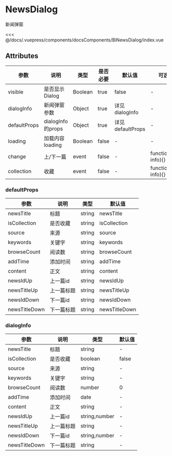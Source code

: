 # NewsDialog
新闻弹窗

<common-code-format>
  <docsComponents-BiNewsDialog-index slot="source"></docsComponents-BiNewsDialog-index>

<<< @/docs/.vuepress/components/docsComponents/BiNewsDialog/index.vue
</common-code-format>


## Attributes
|  参数  | 说明   | 类型          | 是否必要  | 默认值     | 可选参数                  |
|  ----  |------|-------------|-------|---------|-----------------------|
| visible  | 是否显示 Dialog | Boolean      | true | false | -  |
| dialogInfo  | 新闻弹窗参数 | Object     |   true  |                  详见dialogInfo     | -|
| defaultProps  | dialogInfo的props | Object    | true    |            详见defaultProps      | -|
| loading  | 加载内容loading | Boolean    | false    |            -      | -|
| change  | 上/下一篇 | event    | false    |      -            | function(type, info){}|
| collection  | 收藏 | event    | false    |      -            | function(value, info){}|



###  defaultProps
|  参数           | 说明       |    类型   |  默认值       |
| ----            |------     |-----------|-------       |
|  newsTitle     | 标题        | string   |  newsTitle    |
|  isCollection  | 是否收藏    | string   |  isCollection |
|  source        | 来源        | string   |  source       |
|  keywords      | 关键字      | string   |  keywords     |
|  browseCount   | 阅读数      | string   |  browseCount  |
|  addTime       | 添加时间    | string   |  addTime      |
|  content       | 正文        | string   |  content      |
|  newsIdUp      | 上一篇id    | string   |  newsIdUp     |
|  newsTitleUp   | 上一篇标题  | string   |  newsTitleUp   |
|  newsIdDown    | 下一篇id    | string   |  newsIdDown    |
|  newsTitleDown | 下一篇标题  | string   |  newsTitleDown |





###  dialogInfo
|  参数          | 说明         |    类型       |  默认值  |
| ----           |------       |-----------    |-------  |
|  newsTitle     | 标题        | string        | -|
|  isCollection  | 是否收藏     | boolean       |  false  |
|  source        | 来源        | string         |  -  |
|  keywords      | 关键字      | string         |   - |
|  browseCount   | 阅读数      | number         |  0  |
|  addTime       | 添加时间    | date           |   - |
|  content       | 正文        | string         |   - |
|  newsIdUp      | 上一篇id    | string,number  |   - |
|  newsTitleUp   | 上一篇标题   | string         |   - |
|  newsIdDown    | 下一篇id    | string,number  |  -  |
|  newsTitleDown | 下一篇标题   | string         |  -  |